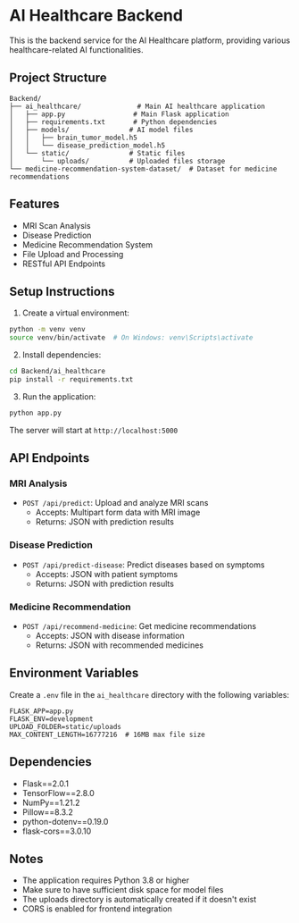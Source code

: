 # AI Healthcare Backend

This is the backend service for the AI Healthcare platform, providing various healthcare-related AI functionalities.

## Project Structure

```
Backend/
├── ai_healthcare/              # Main AI healthcare application
│   ├── app.py                 # Main Flask application
│   ├── requirements.txt       # Python dependencies
│   ├── models/               # AI model files
│   │   ├── brain_tumor_model.h5
│   │   └── disease_prediction_model.h5
│   └── static/               # Static files
│       └── uploads/          # Uploaded files storage
└── medicine-recommendation-system-dataset/  # Dataset for medicine recommendations
```

## Features

- MRI Scan Analysis
- Disease Prediction
- Medicine Recommendation System
- File Upload and Processing
- RESTful API Endpoints

## Setup Instructions

1. Create a virtual environment:
```bash
python -m venv venv
source venv/bin/activate  # On Windows: venv\Scripts\activate
```

2. Install dependencies:
```bash
cd Backend/ai_healthcare
pip install -r requirements.txt
```

3. Run the application:
```bash
python app.py
```

The server will start at `http://localhost:5000`

## API Endpoints

### MRI Analysis
- `POST /api/predict`: Upload and analyze MRI scans
  - Accepts: Multipart form data with MRI image
  - Returns: JSON with prediction results

### Disease Prediction
- `POST /api/predict-disease`: Predict diseases based on symptoms
  - Accepts: JSON with patient symptoms
  - Returns: JSON with prediction results

### Medicine Recommendation
- `POST /api/recommend-medicine`: Get medicine recommendations
  - Accepts: JSON with disease information
  - Returns: JSON with recommended medicines

## Environment Variables

Create a `.env` file in the `ai_healthcare` directory with the following variables:
```
FLASK_APP=app.py
FLASK_ENV=development
UPLOAD_FOLDER=static/uploads
MAX_CONTENT_LENGTH=16777216  # 16MB max file size
```

## Dependencies

- Flask==2.0.1
- TensorFlow==2.8.0
- NumPy==1.21.2
- Pillow==8.3.2
- python-dotenv==0.19.0
- flask-cors==3.0.10

## Notes

- The application requires Python 3.8 or higher
- Make sure to have sufficient disk space for model files
- The uploads directory is automatically created if it doesn't exist
- CORS is enabled for frontend integration 